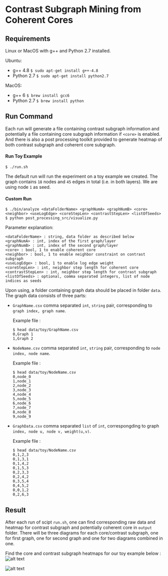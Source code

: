 # Contrast Subgraph Mining from Coherent Cores


## Requirements

Linux or MacOS with g++ and Python 2.7 installed.

Ubuntu:

* g++ 4.8 `$ sudo apt-get install g++-4.8`
* Python 2.7 `$ sudo apt-get install python2.7`

MacOS:

* g++ 6 `$ brew install gcc6`
* Python 2.7 `$ brew install python`

## Run Command

Each run will generate a file containing contrast subgraph information and potentially a file containing core subgraph information if `<core>` is enabled. And there is also a post processing toolkit provided to generate heatmap of both contrast subgraph and coherent core subgraph.

#### Run Toy Example
`$ ./run.sh`

The default run will run the experiment on a toy example we created. The graph contains `18` nodes and `45` edges in total (i.e. in both layers). We are using node `1` as seed.

#### Custom Run
```
$ ./bin/analyze <dataFolderName> <graphNumA> <graphNumB> <core> <neighbor> <useLogEdge> <coreStepLen> <contrastStepLen> <listOfSeeds>
$ python post_processing_src/visualize.py
```

Parameter explanation:

```
<dataFolderName> : string, data folder as described below
<graphNumA> : int, index of the first graph/layer
<graphNumB> : int, index of the second graph/layer
<core> : bool, 1 to enable coherent core
<neighbor> : bool, 1 to enable neighbor constraint on contrast subgraph
<useLogEdge> : bool, 1 to enable log edge weight
<coreStepLen> : int, neighbor step length for coherent core
<contrastStepLen> : int, neighbor step length for contrast subgraph
<listOfSeeds> : optional, comma separated integers, list of node indices as seeds
```

Upon using, a folder containing graph data should be placed in folder `data`. The graph data consists of three parts:

* `GraphName.csv` comma separated `int`, `string` pair, corresponding to `graph index, graph name`.

  Example file :
  ```
  $ head data/toy/GraphName.csv
  0,Graph 1
  1,Graph 2
  ```

* `NodeName.csv` comma separated `int`, `string` pair, corresponding to `node index, node name`.

  Example file :
  ```
  $ head data/toy/NodeName.csv
  0,node_0
  1,node_1
  2,node_2
  3,node_3
  4,node_4
  5,node_5
  6,node_6
  7,node_7
  8,node_8
  9,node_9
  ```

* `GraphData.csv` comma separated `list` of `int`, correspongding to graph `index, node u, node v, weight(u,v)`.

  Example file :
  ```
  $ head data/toy/NodeName.csv
  0,1,2,3
  0,1,3,1
  0,1,4,2
  0,1,5,3
  0,2,3,3
  0,2,4,2
  0,3,5,4
  0,4,5,2
  0,0,1,2
  0,2,6,3
  ```

## Result

After each run of scipt `run.sh`, one can find corresponding raw data and heatmap for contrast subgraph and potentially coherent core in `output` folder. There will be three diagrams for each core/contrast subgraph, one for first graph, one for second graph and one for two diagrams combined in one. 

Find the core and contrast subgraph heatmaps for our toy example below :
 ![alt text][toy_core]

 ![alt text][toy_contrast]
 
[toy_core]: https://github.com/shangjingbo1226/ContrastSubgraphMining/blob/master/output/coherent.out_bi.png "Heatmap for coherent core in toy data"

[toy_contrast]: https://github.com/shangjingbo1226/ContrastSubgraphMining/blob/master/output/contrast.out_bi.png "Heatmap for contrast subgraph in toy data"
